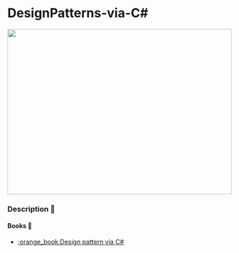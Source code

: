 # DesignPatterns-via-C#
<p align="Left"><img src="https://i.ytimg.com/vi/Oyz76pTexGs/maxresdefault.jpg" width="504" height="371"></p>


### Description :pushpin:



#### Books :file_folder:
<ul>
<li><a href="https://drive.google.com/open?id=0By1MH5wlD0LhLTByR3NUclhKbjQ">:orange_book:Design pattern via C#</a>
</ul>





